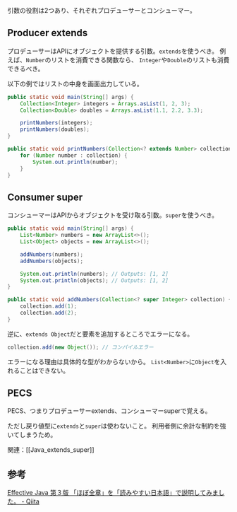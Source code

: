 引数の役割は2つあり、それぞれプロデューサーとコンシューマー。

## Producer extends
プロデューサーはAPIにオブジェクトを提供する引数。`extends`を使うべき。
例えば、`Number`のリストを消費できる関数なら、
`Integer`や`Double`のリストも消費できるべき。

以下の例ではリストの中身を画面出力している。
```java
public static void main(String[] args) {
    Collection<Integer> integers = Arrays.asList(1, 2, 3);
    Collection<Double> doubles = Arrays.asList(1.1, 2.2, 3.3);

    printNumbers(integers);
    printNumbers(doubles);
}

public static void printNumbers(Collection<? extends Number> collection) {
    for (Number number : collection) {
        System.out.println(number);
    }
}
```

## Consumer super
コンシューマーはAPIからオブジェクトを受け取る引数。`super`を使うべき。
```java
public static void main(String[] args) {
    List<Number> numbers = new ArrayList<>();
    List<Object> objects = new ArrayList<>();

    addNumbers(numbers);
    addNumbers(objects);

    System.out.println(numbers); // Outputs: [1, 2]
    System.out.println(objects); // Outputs: [1, 2]
}

public static void addNumbers(Collection<? super Integer> collection) {
    collection.add(1);
    collection.add(2);
}
```

逆に、`extends Object`だと要素を追加するところでエラーになる。
```java
collection.add(new Object()); // コンパイルエラー
```
エラーになる理由は具体的な型がわからないから。
`List<Number>`に`Object`を入れることはできない。

## PECS
PECS、つまりプロデューサーextends、コンシューマーsuperで覚える。

ただし戻り値型に`extends`と`super`は使わないこと。
利用者側に余計な制約を強いてしまうため。

関連：[[Java_extends_super]]

## 参考
[Effective Java 第３版 「ほぼ全章」を「読みやすい日本語」で説明してみました。 - Qiita](https://qiita.com/nyandora/items/3e5ec76ca3881bc17924)
